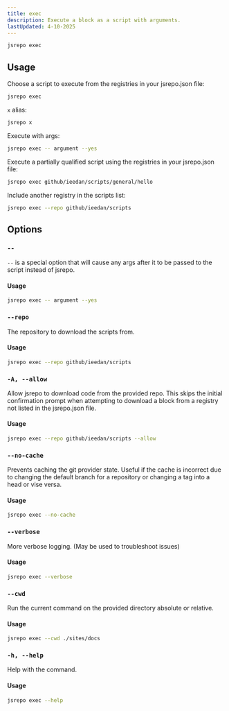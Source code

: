 ```yaml
---
title: exec
description: Execute a block as a script with arguments.
lastUpdated: 4-10-2025
---
```


```sh
jsrepo exec
```

## Usage

Choose a script to execute from the registries in your jsrepo.json file:

```sh
jsrepo exec
```

`x` alias:

```sh
jsrepo x
```

Execute with args:

```sh
jsrepo exec -- argument --yes
```

Execute a partially qualified script using the registries in your jsrepo.json file:

```sh
jsrepo exec github/ieedan/scripts/general/hello
```

Include another registry in the scripts list:

```sh
jsrepo exec --repo github/ieedan/scripts
```

## Options

### `--`

`--` is a special option that will cause any args after it to be passed to the script instead of jsrepo.

#### Usage

```sh
jsrepo exec -- argument --yes
```

### `--repo`

The repository to download the scripts from.

#### Usage

```sh
jsrepo exec --repo github/ieedan/scripts
```

### `-A, --allow`

Allow jsrepo to download code from the provided repo. This skips the initial confirmation prompt when attempting to download a block from a registry not listed in the jsrepo.json file.

#### Usage

```sh
jsrepo exec --repo github/ieedan/scripts --allow
```

### `--no-cache`

Prevents caching the git provider state. Useful if the cache is incorrect due to changing the default branch for a repository or changing a tag into a head or vise versa.

#### Usage

```sh
jsrepo exec --no-cache
```

### `--verbose`

More verbose logging. (May be used to troubleshoot issues)

#### Usage

```sh
jsrepo exec --verbose
```

### `--cwd`

Run the current command on the provided directory absolute or relative.

#### Usage

```sh
jsrepo exec --cwd ./sites/docs
```

### `-h, --help`

Help with the command.

#### Usage

```sh
jsrepo exec --help
```
